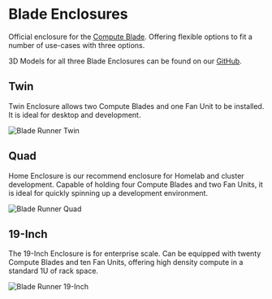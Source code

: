 ---
---

# Blade Enclosures

Official enclosure for the [Compute Blade](https://computeblade.com/). Offering flexible options to fit a number of use-cases with three options.

3D Models for all three Blade Enclosures can be found on our [GitHub](https://github.com/uptime-industries/compute-blade/tree/main/blade-runners).

## Twin

Twin Enclosure allows two Compute Blades and one Fan Unit to be installed. It is ideal for desktop and development.

![Blade Runner Twin](/img/runners/BladeRunnerTwin.webp)

## Quad

Home Enclosure is our recommend enclosure for Homelab and cluster development. Capable of holding four Compute Blades and two Fan Units, it is ideal for quickly spinning up a development environment.

![Blade Runner Quad](/img/runners/BladeRunnerQuad.webp)

## 19-Inch

The 19-Inch Enclosure is for enterprise scale. Can be equipped with twenty Compute Blades and ten Fan Units, offering high density compute in a standard 1U of rack space.

![Blade Runner 19-Inch](/img/runners/BladeRunner19.webp)